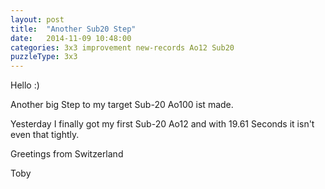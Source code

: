 ```yaml
---
layout: post
title:  "Another Sub20 Step"
date:   2014-11-09 10:48:00
categories: 3x3 improvement new-records Ao12 Sub20
puzzleType: 3x3
---
```

Hello :)

Another big Step to my target Sub-20 Ao100 ist made.

Yesterday I finally got my first Sub-20 Ao12 and with 19.61 Seconds it isn't even that tightly.

Greetings from Switzerland

Toby